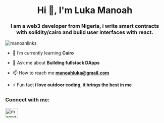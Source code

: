 <h1 align="center">Hi 👋, I'm Luka Manoah</h1>
<h3 align="center">I am a web3 developer from Nigeria, i write smart contracts with solidity/cairo and build user interfaces with react.</h3>

<p align="left"> <img src="https://komarev.com/ghpvc/?username=manoahlinks&label=Profile%20views&color=0e75b6&style=flat" alt="manoahlinks" /> </p>

- 🌱 I’m currently learning **Cairo**

- 💬 Ask me about **Building fullstack DApps**

- 📫 How to reach me **manoahluka@gmail.com**

- ⚡ Fun fact **i love outdoor coding, it brings the best in me**

<h3 align="left">Connect with me:</h3>
<p align="left">
<a href="https://twitter.com/manoahluka" target="blank"><img align="center" src="https://raw.githubusercontent.com/rahuldkjain/github-profile-readme-generator/master/src/images/icons/Social/twitter.svg" alt="manoahluka" height="30" width="40" /></a>
</p>

